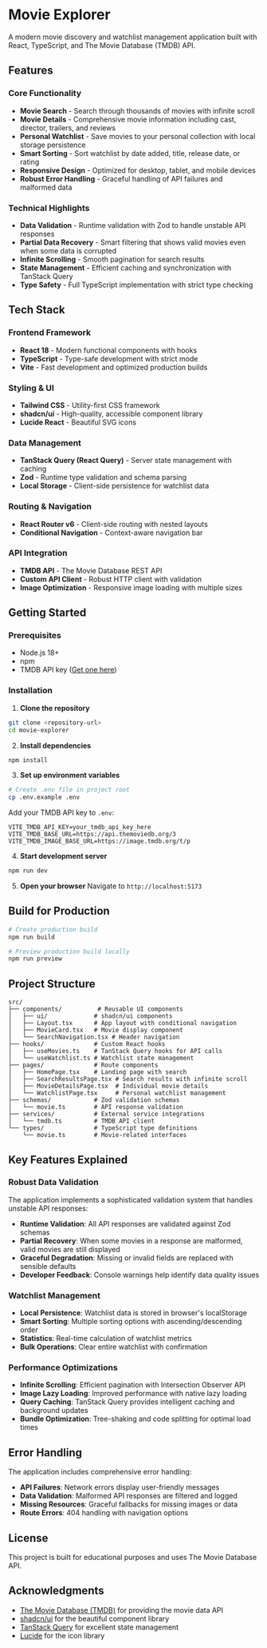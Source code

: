 # Movie Explorer

A modern movie discovery and watchlist management application built with React, TypeScript, and The Movie Database (TMDB) API.

## Features

### Core Functionality
- **Movie Search** - Search through thousands of movies with infinite scroll
- **Movie Details** - Comprehensive movie information including cast, director, trailers, and reviews
- **Personal Watchlist** - Save movies to your personal collection with local storage persistence
- **Smart Sorting** - Sort watchlist by date added, title, release date, or rating
- **Responsive Design** - Optimized for desktop, tablet, and mobile devices
- **Robust Error Handling** - Graceful handling of API failures and malformed data

### Technical Highlights
- **Data Validation** - Runtime validation with Zod to handle unstable API responses
- **Partial Data Recovery** - Smart filtering that shows valid movies even when some data is corrupted
- **Infinite Scrolling** - Smooth pagination for search results
- **State Management** - Efficient caching and synchronization with TanStack Query
- **Type Safety** - Full TypeScript implementation with strict type checking

## Tech Stack

### Frontend Framework
- **React 18** - Modern functional components with hooks
- **TypeScript** - Type-safe development with strict mode
- **Vite** - Fast development and optimized production builds

### Styling & UI
- **Tailwind CSS** - Utility-first CSS framework
- **shadcn/ui** - High-quality, accessible component library
- **Lucide React** - Beautiful SVG icons

### Data Management
- **TanStack Query (React Query)** - Server state management with caching
- **Zod** - Runtime type validation and schema parsing
- **Local Storage** - Client-side persistence for watchlist data

### Routing & Navigation
- **React Router v6** - Client-side routing with nested layouts
- **Conditional Navigation** - Context-aware navigation bar

### API Integration
- **TMDB API** - The Movie Database REST API
- **Custom API Client** - Robust HTTP client with validation
- **Image Optimization** - Responsive image loading with multiple sizes

## Getting Started

### Prerequisites
- Node.js 18+ 
- npm
- TMDB API key ([Get one here](https://www.themoviedb.org/settings/api))

### Installation

1. **Clone the repository**
```bash
git clone <repository-url>
cd movie-explorer
```

2. **Install dependencies**
```bash
npm install
```

3. **Set up environment variables**
```bash
# Create .env file in project root
cp .env.example .env
```

Add your TMDB API key to `.env`:
```env
VITE_TMDB_API_KEY=your_tmdb_api_key_here
VITE_TMDB_BASE_URL=https://api.themoviedb.org/3
VITE_TMDB_IMAGE_BASE_URL=https://image.tmdb.org/t/p
```

4. **Start development server**
```bash
npm run dev
```

5. **Open your browser**
Navigate to `http://localhost:5173`

## Build for Production

```bash
# Create production build
npm run build

# Preview production build locally
npm run preview
```

## Project Structure

```
src/
├── components/          # Reusable UI components
│   ├── ui/             # shadcn/ui components
│   ├── Layout.tsx      # App layout with conditional navigation
│   ├── MovieCard.tsx   # Movie display component
│   └── SearchNavigation.tsx # Header navigation
├── hooks/              # Custom React hooks
│   ├── useMovies.ts    # TanStack Query hooks for API calls
│   └── useWatchlist.ts # Watchlist state management
├── pages/              # Route components
│   ├── HomePage.tsx    # Landing page with search
│   ├── SearchResultsPage.tsx # Search results with infinite scroll
│   ├── MovieDetailsPage.tsx  # Individual movie details
│   └── WatchlistPage.tsx     # Personal watchlist management
├── schemas/            # Zod validation schemas
│   └── movie.ts        # API response validation
├── services/           # External service integrations
│   └── tmdb.ts         # TMDB API client
└── types/              # TypeScript type definitions
    └── movie.ts        # Movie-related interfaces
```

## Key Features Explained

### Robust Data Validation
The application implements a sophisticated validation system that handles unstable API responses:

- **Runtime Validation**: All API responses are validated against Zod schemas
- **Partial Recovery**: When some movies in a response are malformed, valid movies are still displayed
- **Graceful Degradation**: Missing or invalid fields are replaced with sensible defaults
- **Developer Feedback**: Console warnings help identify data quality issues

### Watchlist Management
- **Local Persistence**: Watchlist data is stored in browser's localStorage
- **Smart Sorting**: Multiple sorting options with ascending/descending order
- **Statistics**: Real-time calculation of watchlist metrics
- **Bulk Operations**: Clear entire watchlist with confirmation

### Performance Optimizations
- **Infinite Scrolling**: Efficient pagination with Intersection Observer API
- **Image Lazy Loading**: Improved performance with native lazy loading
- **Query Caching**: TanStack Query provides intelligent caching and background updates
- **Bundle Optimization**: Tree-shaking and code splitting for optimal load times

## Error Handling

The application includes comprehensive error handling:

- **API Failures**: Network errors display user-friendly messages
- **Data Validation**: Malformed API responses are filtered and logged
- **Missing Resources**: Graceful fallbacks for missing images or data
- **Route Errors**: 404 handling with navigation options

## License

This project is built for educational purposes and uses The Movie Database API.

## Acknowledgments

- [The Movie Database (TMDB)](https://www.themoviedb.org/) for providing the movie data API
- [shadcn/ui](https://ui.shadcn.com/) for the beautiful component library
- [TanStack Query](https://tanstack.com/query) for excellent state management
- [Lucide](https://lucide.dev/) for the icon library